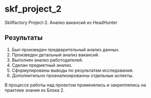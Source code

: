 # skf_project_2
Skillfactory Project-2. Анализ вакансий из HeadHunter

## Результаты
1. Был произведен предварительный анализ данных.
2. Произведен детальный анализ вакансий.
3. Выполнен анализ работодателей.
4. Сделан предметный анализ.
5. Сформулированы выводы по результатам исследования.
6. Дополнительно проанализированны отдельные аспекты.

В процессе работы над проектом применялись и закреплялись на практике знания из Блока 2.
